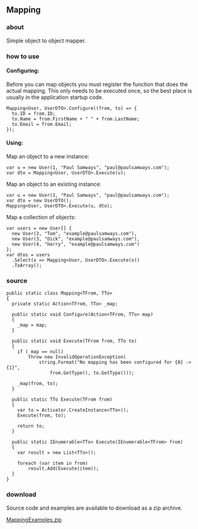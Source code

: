 ## Mapping

### about
Simple object to object mapper.

### how to use

#### Configuring:

Before you can map objects you must register the function that does the 
actual mapping. This only needs to be executed once, so the best place 
is usually in the application startup code.

``` CSharp
Mapping<User, UserDTO>.Configure((from, to) => {
  to.ID = from.ID;
  to.Name = from.FirstName + " " + from.LastName;
  to.Email = from.Email;
});
```

#### Using:

Map an object to a new instance:

``` CSharp
var u = new User(1, "Paul Samways", "paul@paulsamways.com");
var dto = Mapping<User, UserDTO>.Execute(u);
```

Map an object to an existing instance:

``` CSharp
var u = new User(1, "Paul Samways", "paul@paulsamways.com");
var dto = new UserDTO();
Mapping<User, UserDTO>.Execute(u, dto);
```

Map a collection of objects:

``` CSharp
var users = new User[] {
  new User(2, "Tom", "example@paulsamways.com"),
  new User(3, "Dick", "example@paulsamways.com"),
  new User(4, "Harry", "example@paulsamways.com")
};
var dtos = users
  .Select(x => Mapping<User, UserDTO>.Execute(x))
  .ToArray();
```

### source

``` CSharp
public static class Mapping<TFrom, TTo>
{
  private static Action<TFrom, TTo> _map;

  public static void Configure(Action<TFrom, TTo> map)
  {
    _map = map;
  }

  public static void Execute(TFrom from, TTo to)
  {
    if (_map == null)
        throw new InvalidOperationException(
            string.Format("No mapping has been configured for {0} -> {1}",
                from.GetType(), to.GetType()));

    _map(from, to);
  }

  public static TTo Execute(TFrom from)
  {
    var to = Activator.CreateInstance<TTo>();
    Execute(from, to);

    return to;
  }

  public static IEnumerable<TTo> Execute(IEnumerable<TFrom> from)
  {
    var result = new List<TTo>();

    foreach (var item in from)
        result.Add(Execute(item));
  }
}
```

### download
Source code and examples are available to download as a zip archive.

<i class="icon-cloud-download"></i> [MappingExamples.zip](/public/downloads/MappingExamples.zip)

